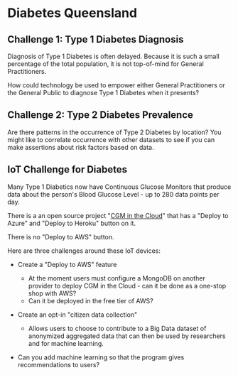 # Diabetes Queensland

## Challenge 1: Type 1 Diabetes Diagnosis

Diagnosis of Type 1 Diabetes is often delayed. Because it is such a small percentage of the total population, it is not top-of-mind for General Practitioners.

How could technology be used to empower either General Practitioners or the General Public to diagnose Type 1 Diabetes when it presents?


## Challenge 2: Type 2 Diabetes Prevalence

Are there patterns in the occurrence of Type 2 Diabetes by location? You might like to correlate occurrence with other datasets to see if you can make assertions about risk factors based on data.

## IoT Challenge for Diabetes

Many Type 1 Diabetics now have Continuous Glucose Monitors that produce data about the person's Blood Glucose Level - up to 280 data points per day.

There is a an open source project "[CGM in the Cloud](https://github.com/nightscout/cgm-remote-monitor)" that has a "Deploy to Azure" and "Deploy to Heroku" button on it.

There is no "Deploy to AWS" button.

Here are three challenges around these IoT devices:

* Create a "Deploy to AWS" feature 
  - At the moment users must configure a MongoDB on another provider to deploy CGM in the Cloud - can it be done as a one-stop shop with AWS?
  - Can it be deployed in the free tier of AWS?

* Create an opt-in "citizen data collection"
  - Allows users to choose to contribute to a Big Data dataset of anonymized aggregated data that can then be used by researchers and for machine learning.
  
* Can you add machine learning so that the program gives recommendations to users?


